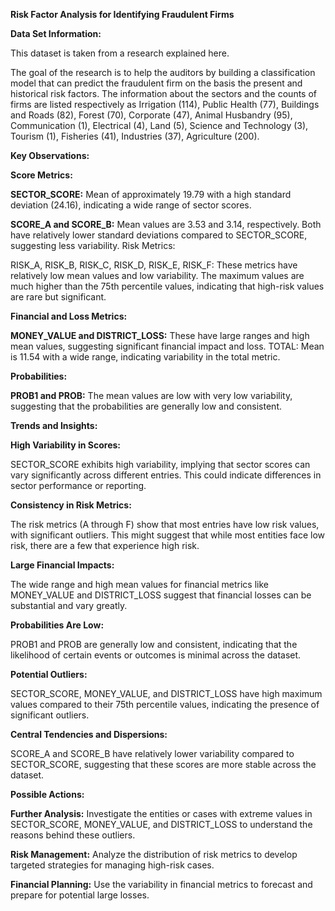 **Risk Factor Analysis for Identifying Fraudulent Firms**

**Data Set Information:**

This dataset is taken from a research explained here.

The goal of the research is to help the auditors by building a classification model that can predict the fraudulent firm on the basis the present and historical risk factors. The information about the sectors and the counts of firms are listed respectively as Irrigation (114), Public Health (77), Buildings and Roads (82), Forest (70), Corporate (47), Animal Husbandry (95), Communication (1), Electrical (4), Land (5), Science and Technology (3), Tourism (1), Fisheries (41), Industries (37), Agriculture (200).

**Key Observations:**

**Score Metrics:**

**SECTOR_SCORE:** Mean of approximately 19.79 with a high standard deviation (24.16), indicating a wide range of sector scores.

**SCORE_A and SCORE_B:** Mean values are 3.53 and 3.14, respectively. Both have relatively lower standard deviations compared to SECTOR_SCORE, suggesting less variability. Risk Metrics:

RISK_A, RISK_B, RISK_C, RISK_D, RISK_E, RISK_F: These metrics have relatively low mean values and low variability. The maximum values are much higher than the 75th percentile values, indicating that high-risk values are rare but significant. 

**Financial and Loss Metrics:**

**MONEY_VALUE and DISTRICT_LOSS:** These have large ranges and high mean values, suggesting significant financial impact and loss. TOTAL: Mean is 11.54 with a wide range, indicating variability in the total metric.

**Probabilities:**

**PROB1 and PROB:** The mean values are low with very low variability, suggesting that the probabilities are generally low and consistent.

**Trends and Insights:**

**High Variability in Scores:**

SECTOR_SCORE exhibits high variability, implying that sector scores can vary significantly across different entries. This could indicate differences in sector performance or reporting.

**Consistency in Risk Metrics:**

The risk metrics (A through F) show that most entries have low risk values, with significant outliers. This might suggest that while most entities face low risk, there are a few that experience high risk.

**Large Financial Impacts:**

The wide range and high mean values for financial metrics like MONEY_VALUE and DISTRICT_LOSS suggest that financial losses can be substantial and vary greatly.

**Probabilities Are Low:**

PROB1 and PROB are generally low and consistent, indicating that the likelihood of certain events or outcomes is minimal across the dataset.

**Potential Outliers:**

SECTOR_SCORE, MONEY_VALUE, and DISTRICT_LOSS have high maximum values compared to their 75th percentile values, indicating the presence of significant outliers.

**Central Tendencies and Dispersions:**

SCORE_A and SCORE_B have relatively lower variability compared to SECTOR_SCORE, suggesting that these scores are more stable across the dataset.

**Possible Actions:**

**Further Analysis:** Investigate the entities or cases with extreme values in SECTOR_SCORE, MONEY_VALUE, and DISTRICT_LOSS to understand the reasons behind these outliers.

**Risk Management:** Analyze the distribution of risk metrics to develop targeted strategies for managing high-risk cases.

**Financial Planning:** Use the variability in financial metrics to forecast and prepare for potential large losses.

